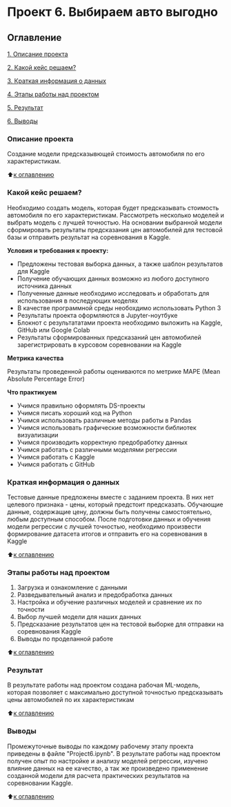 # Проект 6. Выбираем авто выгодно

## Оглавление
[1. Описание проекта](https://github.com/SignZ2021/sf-data-science/tree/main/project_6/readme.md#Описание-проекта)

[2. Какой кейс решаем?](https://github.com/SignZ2021/sf-data-science/tree/main/project_6/readme.md#Какой-кейс-решаем)

[3. Краткая информация о данных](https://github.com/SignZ2021/sf-data-science/tree/main/project_6/readme.md#Краткая-информация-о-данных)

[4. Этапы работы над проектом](https://github.com/SignZ2021/sf-data-science/tree/main/project_6/readme.md#Этапы-работы-над-проектом)

[5. Результат](https://github.com/SignZ2021/sf-data-science/tree/main/project_6/readme.md#Результат)

[6. Выводы](https://github.com/SignZ2021/sf-data-science/tree/main/project_6/readme.md#Выводы)

### Описание проекта
Создание модели предсказывющей стоимость автомобиля по его характеристикам.

:arrow_up:[к оглавлению](https://github.com/SignZ2021/sf-data-science/tree/main/project_6/readme.md#Оглавление)


### Какой кейс решаем?
Необходимо создать модель, которая будет предсказывать стоимость автомобиля по его характеристикам. Рассмотреть несколько моделей и выбрать модель с лучшей точностью. На основании выбранной модели сформировать результаты предсказания цен автомобилей для тестовой базы и отправить результат на соревнования в Kaggle. 

**Условия и требования к проекту:**
- Предложены тестовая выборка данных, а также шаблон результатов для Kaggle
- Получение обучающих данных возможно из любого доступного источника данных
- Полученные данные необходимо исследовать и обработать для использования в последующих моделях
- В качестве программной среды необохдимо использовать Python 3
- Результаты проекта оформляются в Jupyter-ноутбуке
- Блокнот с результататами проекта необходимо выложить на Kaggle, GitHub или Google Colab
- Результаты сформированных предсказаний цен автомобилей зарегистрировать в курсовом соревновании на Kaggle

**Метрика качества**

Результаты проведенной работы оцениваются по метрике MAPE (Mean Absolute Percentage Error)

**Что практикуем**
- Учимся правильно оформлять DS-проекты
- Учимся писать хороший код на Python
- Учимся использовать различные методы работы в Pandas
- Учимся использовать графические возможности библиотек визуализации
- Учимся производить корректную предобработку данных
- Учимся работать с различными моделями регрессии
- Учимся работать с Kaggle
- Учимся работать с GitHub


### Краткая информация о данных
Тестовые данные предложены вместе с заданием проекта. В них нет целевого признака - цены, который предстоит предсказать. Обучающие данные, содержащие цену, должны быть получены самостоятельно, любым доступным способом. После подготовки данных и обучения модели регрессии с лучшей точностью, необходимо произвести формирование датасета итогов и отправить его на соревнования в Kaggle 

:arrow_up:[к оглавлению](https://github.com/SignZ2021/sf-data-science/tree/main/project_6/readme.md#Оглавление)


### Этапы работы над проектом
1. Загрузка и ознакомление с данными
2. Разведывательный анализ и предобработка данных
3. Настройка и обучение различных моделей и сравнение их по точности
4. Выбор лучшей модели для наших данных
4. Предсказание результатов цен на тестовой выборке для отправки на соревнования Kaggle
5. Выводы по проделанной работе

:arrow_up:[к оглавлению](https://github.com/SignZ2021/sf-data-science/tree/main/project_6/readme.md#Оглавление)


### Результат
В результате работы над проектом создана рабочая ML-модель, которая позволяет с максимально доступной точностью предсказывать цены автомобилей по их характеристикам 

:arrow_up:[к оглавлению](https://github.com/SignZ2021/sf-data-science/tree/main/project_6/readme.md#Оглавление)


### Выводы
Промежуточные выводы по каждому рабочему этапу проекта приведены в файле "Project6.ipynb". В результате работы над проектом получен опыт по настройке и анализу моделей  регрессии, изучено влияние данных на ее качество, а так же произведено применение созданной модели для расчета практических результатов на соревновании Kaggle.

:arrow_up:[к оглавлению](https://github.com/SignZ2021/sf-data-science/tree/main/project_6/readme.md#Оглавление)